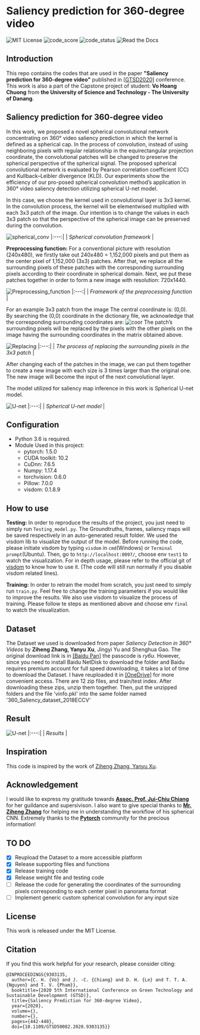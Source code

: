 # Saliency prediction for 360-degree video

![MIT License](https://img.shields.io/apm/l/atomic-design-ui.svg?) ![code\_score](https://api.codiga.io/project/16760/score/svg) ![code\_status](https://api.codiga.io/project/16760/status/svg) ![Read the Docs](https://readthedocs.org/projects/yt2mp3/badge)

## Introduction

This repo contains the codes that are used in the paper **"Saliency prediction for 360-degree video"** published in [\[GTSD2020\]](https://ieeexplore.ieee.org/document/9303135) conference. This work is also a part of the Capstone project of student: **Vo Hoang Chuong** from **the University of Science and Technology - The University of Danang**.

## Saliency prediction for 360-degree video

In this work, we proposed a novel spherical convolutional network concentrating on 360° video saliency prediction in which the kernel is defined as a spherical cap. In the process of convolution, instead of using neighboring pixels with regular relationship in the equirectangular projection coordinate, the convolutional patches will be changed to preserve the spherical perspective of the spherical signal. The proposed spherical convolutional network is evaluated by Pearson correlation coefficient \(CC\) and Kullback–Leibler divergence \(KLD\). Our experiments show the efficiency of our pro-posed spherical convolution method’s application in 360° video saliency detection utilizing spherical U-net model.

In this case, we choose the kernel used in convolutional layer is 3x3 kernel. In the convolution process, the kernel will be elementwised multiplied with each 3x3 patch of the image. Our intention is to change the values in each 3x3 patch so that the perspective of the spherical image can be preserved during the convolution.

![spherical\_conv](.gitbook/assets/workflow.png)
|:---:|
| _Spherical convolution framework_ |


**Preprocessing function:** For a conventional picture with resolution \(240x480\), we firstly take out 240x480 = 1,152,000 pixels and put them as the center pixel of 1,152,000 \(3x3\) patches. After that, we replace all the surrounding pixels of these patches with the corresponding surrounding pixels according to their coordinate in spherical domain. Next, we put these patches together in order to form a new image with resolution: 720x1440.


![Preprocessing\_function](.gitbook/assets/Preprocessing%20function.png)
|:---:|
| _Framework of the preprocessing function_ |



For an example 3x3 patch from the image The central coordinate is: \(0,0\). By searching the \(0,0\) coordinate in the dictionary file, we acknowledge that the corresponding surrounding coordinates are: 
![coor](.gitbook/assets/coor.png) 
The patch’s surrounding pixels will be replaced by the pixels with the other pixels on the image having the surrounding coordinates in the matrix obtained above.

![Replacing](.gitbook/assets/process%203x3%20patch.png)
|:---:|
| _The process of replacing the surrounding pixels in the 3x3 patch_ |



After changing each of the patches in the image, we can put them together to create a new image with each size is 3 times larger than the original one. The new image will become the input of the next convolutional layer.

The model utilized for saliency map inference in this work is Spherical U-net model.

![U-net](.gitbook/assets/Unet%20-%20new.png)
|:---:|
| _Spherical U-net model_ |



## Configuration

* Python 3.6 is required.
* Module Used in this project:
  * pytorch: 1.5.0
  * CUDA toolkit: 10.2
  * CuDnn: 7.6.5
  * Numpy: 1.17.4
  * torchvision: 0.6.0
  * Pillow: 7.0.0
  * visdom: 0.1.8.9

## How to use

**Testing:** In order to reproduce the results of the project, you just need to simply run `Testing_model.py`. The Groundtruths, frames, saliency maps will be saved respectively in an auto-generated result folder. We used the visdom lib to visualize the output of the model. Before running the code, please initiate visdom by typing `visdom` in `cmd`\(Windows\) or `Terminal prompt`\(Ubuntu\). Then, go to `http://localhost:8097/`, choose env `test1` to watch the visualization. For in depth usage, please refer to the official git of [visdom](https://github.com/facebookresearch/visdom) to know how to use it. \(The code will still run normally if you disable visdom related lines\).

**Training:** In order to retrain the model from scratch, you just need to simply run `train.py`. Feel free to change the training parameters if you would like to improve the results. We also use visdom to visualize the process of training. Please follow te steps as mentioned above and choose env `final` to watch the visualization.

## Dataset

The Dataset we used is downloaded from paper _Saliency Detection in 360° Videos_ by **Ziheng Zhang, Yanyu Xu**, Jingyi Yu and Shenghua Gao. The original download link is in [\[Baidu Pan\]](https://pan.baidu.com/share/init?surl=akj0-8obIwC9oykTYSUm9Q) the passcode is _ry6u_. However, since you need to install Baidu NetDisk to download the folder and Baidu requires premium account for full speed downloading, it takes a lot of time to download the Dataset. I have reuploaded it in [\[OneDrive\]](https://dutedu-my.sharepoint.com/:f:/g/personal/123150054_sv_dut_edu_vn/Evo_1faqVqlKh2taI4Jq4j8BPvVZmMVjCZ_RIV-cfeY75Q?e=86QxGX) for more convenient access. There are 12 zip files, and train/test index. After downloading these zips, unzip them together. Then, put the unzipped folders and the file 'vinfo.pkl' into the same folder named '360\_Saliency\_dataset\_2018ECCV'

## Result

![U-net](.gitbook/assets/Result.png)
|:---:|
| _Results_ |



## Inspiration

This code is inspired by the work of [Ziheng Zhang, Yanyu Xu](https://github.com/xuyanyu-shh/Saliency-detection-in-360-video).

## Acknowledgement

I would like to express my gratitude towards [**Assoc. Prof. Jui-Chiu Chiang**](https://ieeexplore.ieee.org/author/37416120400) for her guildance and supersivison. I also want to give special thanks to [**Mr. Ziheng Zhang**](https://scholar.google.com/citations?user=QQ2-OOUAAAAJ&hl=en) for helping me in understanding the workflow of his spherical CNN. Extremely thanks to the [**Pytorch**](https://discuss.pytorch.org/) community for the precious information!

## TO DO

* [x] Reupload the Dataset to a more accessible platform
* [x] Release supporting files and functions
* [x] Release training code
* [x] Release weight file and testing code
* [ ] Release the code for generating the coordinates of the surrounding pixels corresponding to each center pixel in panorama format
* [ ] Implement generic custom spherical convolution for any input size 

## License

This work is released under the MIT License.

## Citation

If you find this work helpful for your research, please consider citing:
```
@INPROCEEDINGS{9303135,
  author={C. H. {Vo} and J. -C. {Chiang} and D. H. {Le} and T. T. A. {Nguyen} and T. V. {Pham}},
  booktitle={2020 5th International Conference on Green Technology and Sustainable Development (GTSD)}, 
  title={Saliency Prediction for 360-degree Video}, 
  year={2020},
  volume={},
  number={},
  pages={442-448},
  doi={10.1109/GTSD50082.2020.9303135}}
```
